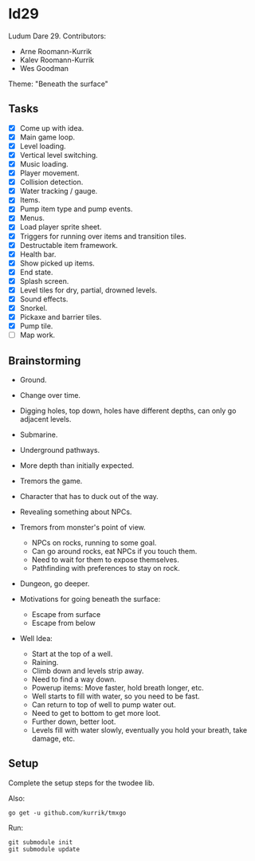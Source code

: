 # ld29

Ludum Dare 29. Contributors:

  * Arne Roomann-Kurrik
  * Kalev Roomann-Kurrik
  * Wes Goodman

Theme: "Beneath the surface"

## Tasks

  * [x] Come up with idea.
  * [x] Main game loop.
  * [x] Level loading.
  * [x] Vertical level switching.
  * [x] Music loading.
  * [x] Player movement.
  * [x] Collision detection.
  * [x] Water tracking / gauge.
  * [x] Items.
  * [x] Pump item type and pump events.
  * [x] Menus.
  * [x] Load player sprite sheet.
  * [x] Triggers for running over items and transition tiles.
  * [x] Destructable item framework.
  * [x] Health bar.
  * [x] Show picked up items.
  * [x] End state.
  * [x] Splash screen.
  * [x] Level tiles for dry, partial, drowned levels.
  * [x] Sound effects.
  * [x] Snorkel.
  * [x] Pickaxe and barrier tiles.
  * [x] Pump tile.
  * [ ] Map work.

## Brainstorming

  * Ground.
  * Change over time.
  * Digging holes, top down, holes have different depths,
    can only go adjacent levels.
  * Submarine.
  * Underground pathways.
  * More depth than initially expected.
  * Tremors the game.
  * Character that has to duck out of the way.
  * Revealing something about NPCs.
  * Tremors from monster's point of view.
    * NPCs on rocks, running to some goal.
    * Can go around rocks, eat NPCs if you touch them.
    * Need to wait for them to expose themselves.
    * Pathfinding with preferences to stay on rock.
  * Dungeon, go deeper.
  * Motivations for going beneath the surface:
    * Escape from surface
    * Escape from below

  * Well Idea:
    * Start at the top of a well.
    * Raining.
    * Climb down and levels strip away.
    * Need to find a way down.
    * Powerup items: Move faster, hold breath longer, etc.
    * Well starts to fill with water, so you need to be fast.
    * Can return to top of well to pump water out.
    * Need to get to bottom to get more loot.
    * Further down, better loot.
    * Levels fill with water slowly, eventually you
      hold your breath, take damage, etc.

## Setup

Complete the setup steps for the twodee lib.

Also:

	go get -u github.com/kurrik/tmxgo

Run:

	git submodule init
	git submodule update
